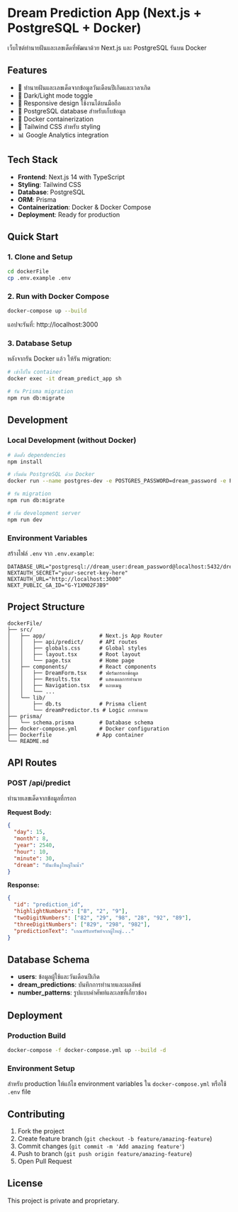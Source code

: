 # Dream Prediction App (Next.js + PostgreSQL + Docker)

เว็บไซต์ทำนายฝันและเลขเด็ดที่พัฒนาด้วย Next.js และ PostgreSQL รันบน Docker

## Features

- 🔮 ทำนายฝันและเลขเด็ดจากข้อมูลวันเดือนปีเกิดและเวลาเกิด
- 🌙 Dark/Light mode toggle
- 📱 Responsive design ใช้งานได้บนมือถือ
- 🐘 PostgreSQL database สำหรับเก็บข้อมูล
- 🐳 Docker containerization
- 🎨 Tailwind CSS สำหรับ styling
- 📊 Google Analytics integration

## Tech Stack

- **Frontend**: Next.js 14 with TypeScript
- **Styling**: Tailwind CSS
- **Database**: PostgreSQL
- **ORM**: Prisma
- **Containerization**: Docker & Docker Compose
- **Deployment**: Ready for production

## Quick Start

### 1. Clone and Setup

```bash
cd dockerFile
cp .env.example .env
```

### 2. Run with Docker Compose

```bash
docker-compose up --build
```

แอปจะรันที่: http://localhost:3000

### 3. Database Setup

หลังจากรัน Docker แล้ว ให้รัน migration:

```bash
# เข้าไปใน container
docker exec -it dream_predict_app sh

# รัน Prisma migration
npm run db:migrate
```

## Development

### Local Development (without Docker)

```bash
# ติดตั้ง dependencies
npm install

# เริ่มต้น PostgreSQL ด้วย Docker
docker run --name postgres-dev -e POSTGRES_PASSWORD=dream_password -e POSTGRES_USER=dream_user -e POSTGRES_DB=dream_predict -p 5432:5432 -d postgres:15-alpine

# รัน migration
npm run db:migrate

# เริ่ม development server
npm run dev
```

### Environment Variables

สร้างไฟล์ `.env` จาก `.env.example`:

```env
DATABASE_URL="postgresql://dream_user:dream_password@localhost:5432/dream_predict"
NEXTAUTH_SECRET="your-secret-key-here"
NEXTAUTH_URL="http://localhost:3000"
NEXT_PUBLIC_GA_ID="G-Y1XM02FJB9"
```

## Project Structure

```
dockerFile/
├── src/
│   ├── app/                 # Next.js App Router
│   │   ├── api/predict/     # API routes
│   │   ├── globals.css      # Global styles
│   │   ├── layout.tsx       # Root layout
│   │   └── page.tsx         # Home page
│   ├── components/          # React components
│   │   ├── DreamForm.tsx    # ฟอร์มกรอกข้อมูล
│   │   ├── Results.tsx      # แสดงผลการทำนาย
│   │   ├── Navigation.tsx   # แถบเมนู
│   │   └── ...
│   └── lib/
│       ├── db.ts            # Prisma client
│       └── dreamPredictor.ts # Logic การทำนาย
├── prisma/
│   └── schema.prisma        # Database schema
├── docker-compose.yml       # Docker configuration
├── Dockerfile              # App container
└── README.md
```

## API Routes

### POST /api/predict

ทำนายเลขเด็ดจากข้อมูลที่กรอก

**Request Body:**
```json
{
  "day": 15,
  "month": 8,
  "year": 2540,
  "hour": 10,
  "minute": 30,
  "dream": "ฝันเห็นงูใหญ่ในน้ำ"
}
```

**Response:**
```json
{
  "id": "prediction_id",
  "highlightNumbers": ["8", "2", "9"],
  "twoDigitNumbers": ["82", "29", "98", "28", "92", "89"],
  "threeDigitNumbers": ["829", "298", "982"],
  "predictionText": "เกณฑ์รับทรัพย์จากผู้ใหญ่..."
}
```

## Database Schema

- **users**: ข้อมูลผู้ใช้และวันเดือนปีเกิด
- **dream_predictions**: บันทึกการทำนายและผลลัพธ์
- **number_patterns**: รูปแบบคำศัพท์และเลขที่เกี่ยวข้อง

## Deployment

### Production Build

```bash
docker-compose -f docker-compose.yml up --build -d
```

### Environment Setup

สำหรับ production ให้แก้ไข environment variables ใน `docker-compose.yml` หรือใช้ `.env` file

## Contributing

1. Fork the project
2. Create feature branch (`git checkout -b feature/amazing-feature`)
3. Commit changes (`git commit -m 'Add amazing feature'`)
4. Push to branch (`git push origin feature/amazing-feature`)
5. Open Pull Request

## License

This project is private and proprietary.